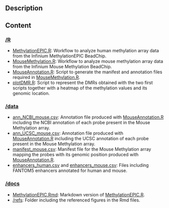 ## Description

## Content

### [/R](https://github.com/raulsanzr/methylation-analysis/tree/main/R)

- [MethylationEPIC.R](https://github.com/raulsanzr/methylation-analysis/blob/main/R/MethylationEPIC.R): Workflow to analyze human methylation array data from the Infinium MethylationEPIC BeadChip.
- [MouseMethylation.R](https://github.com/raulsanzr/methylation-analysis/blob/main/R/MouseMethylation.R): Workflow to analyze mouse methylation array data from the Infinium Mouse Methylation BeadChip.
- [MouseAnnotation.R](https://github.com/raulsanzr/methylation-analysis/blob/main/R/MouseAnnotation.R): Script to generate the manifest and annotation files required in [MouseMethylation.R](https://github.com/raulsanzr/methylation-analysis/blob/main/R/MouseMethylation.R).
- [plotDMR.R](https://github.com/raulsanzr/methylation-analysis/blob/main/R/plotDMR.R): Script to represent the DMRs obtained with the two first scripts together with a heatmap of the methylation values and its genomic location.

### [/data](https://github.com/raulsanzr/methylation-analysis/tree/main/data)

- [ann_NCBI_mouse.csv](https://github.com/raulsanzr/methylation-analysis/blob/main/data/ann_NCBI_mouse.csv): Annotation file produced with [MouseAnnotation.R](https://github.com/raulsanzr/methylation-analysis/blob/main/R/MouseAnnotation.R) including the NCBI annotation of each probe present in the Mouse Methylation array.
- [ann_UCSC_mouse.csv](https://github.com/raulsanzr/methylation-analysis/blob/main/data/ann_UCSC_mouse.csv): Annotation file produced with [MouseAnnotation.R](https://github.com/raulsanzr/methylation-analysis/blob/main/R/MouseAnnotation.R) including the UCSC annotation of each probe present in the Mouse Methylation array.
- [manifest_mouse.csv](https://github.com/raulsanzr/methylation-analysis/blob/main/data/manifest_mouse.csv): Manifest file for the Mouse Methylation array mapping the probes with its genomic position produced with [MouseAnnotation.R](https://github.com/raulsanzr/methylation-analysis/blob/main/R/MouseAnnotation.R).
- [enhancers_human.csv](https://github.com/raulsanzr/methylation-analysis/blob/main/data/enhancers_human.csv) and [enhancers_mouse.csv](https://github.com/raulsanzr/methylation-analysis/blob/main/data/enhancers_mouse.csv): Files including FANTOM5 enhancers annotated for human and mouse.

### [/docs](https://github.com/raulsanzr/methylation-analysis/tree/main/docs)

- [MethylationEPIC.Rmd](https://github.com/raulsanzr/methylation-analysis/blob/main/docs/MethylationEPIC.Rmd): Markdown version of [MethylationEPIC.R](https://github.com/raulsanzr/methylation-analysis/blob/main/R/MethylationEPIC.R).
- [/refs](https://github.com/raulsanzr/methylation-analysis/blob/main/docs/refs): Folder including the referenced figures in the Rmd files.
